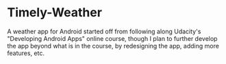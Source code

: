 # Timely-Weather
A weather app for Android started off from following along Udacity's "Developing Android Apps" online course, though I plan to further develop the app beyond what is in the course, by redesigning the app, adding more features, etc.
